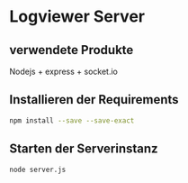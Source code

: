 # Logviewer Server

## verwendete Produkte
Nodejs + express + socket.io

## Installieren der Requirements
```bash
npm install --save --save-exact 
```

## Starten der Serverinstanz
```bash
node server.js
```